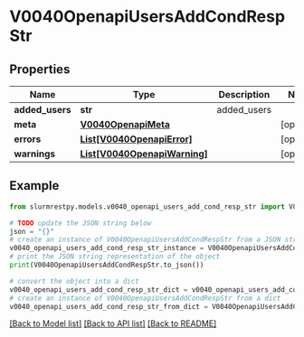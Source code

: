 # V0040OpenapiUsersAddCondRespStr


## Properties

Name | Type | Description | Notes
------------ | ------------- | ------------- | -------------
**added_users** | **str** | added_users |
**meta** | [**V0040OpenapiMeta**](V0040OpenapiMeta.md) |  | [optional]
**errors** | [**List[V0040OpenapiError]**](V0040OpenapiError.md) |  | [optional]
**warnings** | [**List[V0040OpenapiWarning]**](V0040OpenapiWarning.md) |  | [optional]

## Example

```python
from slurmrestpy.models.v0040_openapi_users_add_cond_resp_str import V0040OpenapiUsersAddCondRespStr

# TODO update the JSON string below
json = "{}"
# create an instance of V0040OpenapiUsersAddCondRespStr from a JSON string
v0040_openapi_users_add_cond_resp_str_instance = V0040OpenapiUsersAddCondRespStr.from_json(json)
# print the JSON string representation of the object
print(V0040OpenapiUsersAddCondRespStr.to_json())

# convert the object into a dict
v0040_openapi_users_add_cond_resp_str_dict = v0040_openapi_users_add_cond_resp_str_instance.to_dict()
# create an instance of V0040OpenapiUsersAddCondRespStr from a dict
v0040_openapi_users_add_cond_resp_str_from_dict = V0040OpenapiUsersAddCondRespStr.from_dict(v0040_openapi_users_add_cond_resp_str_dict)
```
[[Back to Model list]](../README.md#documentation-for-models) [[Back to API list]](../README.md#documentation-for-api-endpoints) [[Back to README]](../README.md)


